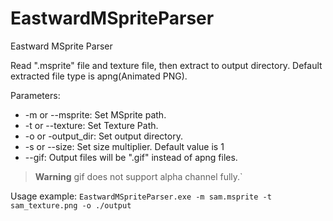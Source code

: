 # EastwardMSpriteParser
Eastward MSprite Parser

Read ".msprite" file and texture file, then extract to output directory.
Default extracted file type is apng(Animated PNG).

Parameters:
- -m or --msprite: Set MSprite path.
- -t or --texture: Set Texture Path.
- -o or -output_dir: Set output directory.
- -s or --size: Set size multiplier. Default value is 1
- --gif: Output files will be ".gif" instead of apng files.
> **Warning**
> gif does not support alpha channel fully.`

Usage example: `EastwardMSpriteParser.exe -m sam.msprite -t sam_texture.png -o ./output`

